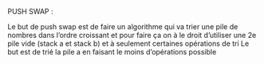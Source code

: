 PUSH SWAP :

Le but de push swap est de faire un algorithme qui va trier une pile de nombres dans l’ordre croissant et pour faire ça on à le droit d’utiliser une 2e pile vide (stack a et stack b) et à seulement certaines opérations de tri
Le but est de trié la pile a en faisant le moins d’opérations possible
